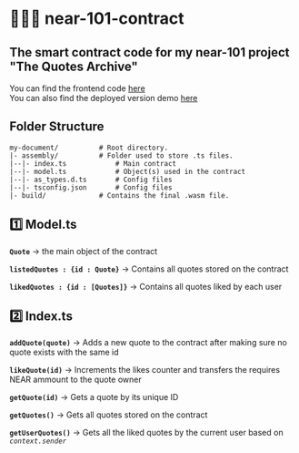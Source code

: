 # 👨🏻‍💻 near-101-contract
## The smart contract code for my near-101 project "The Quotes Archive"

You can find the frontend code [here](https://github.com/omarr45/quotes-archive)
<br>
You can also find the deployed version demo [here](https://omarr45.github.io/quotes-archive/)

## Folder Structure
```
my-document/          # Root directory.
|- assembly/          # Folder used to store .ts files.
|--|- index.ts            # Main contract
|--|- model.ts            # Object(s) used in the contract
|--|- as_types.d.ts       # Config files
|--|- tsconfig.json       # Config files
|- build/             # Contains the final .wasm file.
```

## 1️⃣ Model.ts
**`Quote`** -> the main object of the contract

**`listedQuotes : {id : Quote}`** -> Contains all quotes stored on the contract  

**`likedQuotes : {id : [Quotes]}`** -> Contains all quotes liked by each user


## 2️⃣ Index.ts
**`addQuote(quote)`** -> Adds a new quote to the contract after making sure no quote exists with the same id

**`likeQuote(id)`** -> Increments the likes counter and transfers the requires NEAR ammount to the quote owner

**`getQuote(id)`** -> Gets a quote by its unique ID

**`getQuotes()`** -> Gets all quotes stored on the contract

**`getUserQuotes()`** -> Gets all the liked quotes by the current user based on *`context.sender`*
